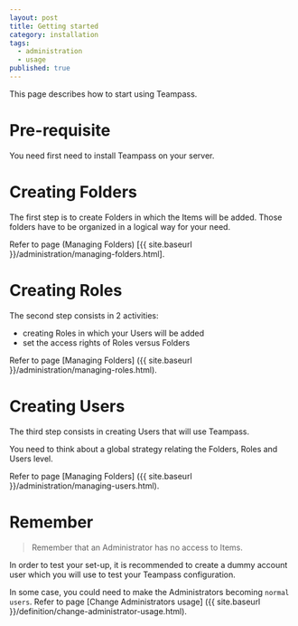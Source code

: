 ```yaml
---
layout: post
title: Getting started
category: installation
tags: 
  - administration
  - usage
published: true
---
```



<p class="message">
    This page describes how to start using Teampass.
</p>
<span class="linkmore"></span>

# Pre-requisite

You need first need to install Teampass on your server.

# Creating Folders

The first step is to create Folders in which the Items will be added.
Those folders have to be organized in a logical way for your need.

Refer to page (Managing Folders) [{{ site.baseurl }}/administration/managing-folders.html].

# Creating Roles

The second step consists in 2 activities:

* creating Roles in which your Users will be added
* set the access rights of Roles versus Folders

Refer to page [Managing Folders] ({{ site.baseurl }}/administration/managing-roles.html).

# Creating Users

The third step consists in creating Users that will use Teampass.

You need to think about a global strategy relating the Folders, Roles and Users level.

Refer to page [Managing Folders] ({{ site.baseurl }}/administration/managing-users.html).

# Remember

> Remember that an Administrator has no access to Items.

In order to test your set-up, it is recommended to create a dummy account user which you will use to test your Teampass configuration.

<i class="fa fa-lightbulb-o"></i> In some case, you could need to make the Administrators becoming `normal users`.
Refer to page [Change Administrators usage] ({{ site.baseurl }}/definition/change-administrator-usage.html).

